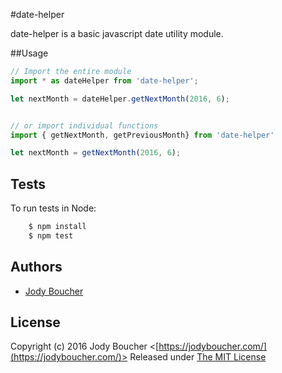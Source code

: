 #date-helper

date-helper is a basic javascript date utility module.

##Usage
```javascript
// Import the entire module
import * as dateHelper from 'date-helper';

let nextMonth = dateHelper.getNextMonth(2016, 6);


// or import individual functions
import { getNextMonth, getPreviousMonth} from 'date-helper'

let nextMonth = getNextMonth(2016, 6);
````

## Tests

To run tests in Node:
```bash
    $ npm install
    $ npm test
```
## Authors

  - [Jody Boucher](http://github.com/jodyboucher)

## License
Copyright (c) 2016 Jody Boucher <[https://jodyboucher.com/](https://jodyboucher.com/)>
Released under [The MIT License](http://opensource.org/licenses/MIT)
